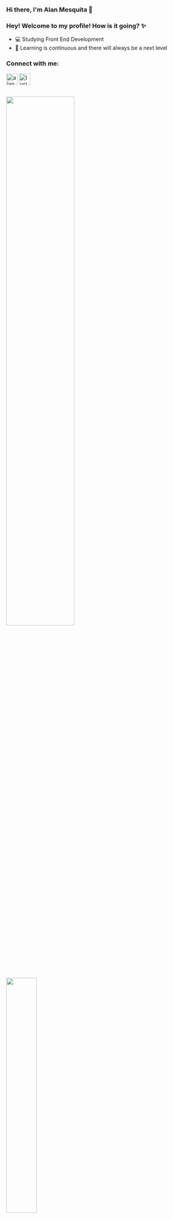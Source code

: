 ### Hi there, I'm Alan Mesquita 👋

### Hey! Welcome to my profile! How is it going? ✨

- 💻 Studying Front End Development
- 🚀 Learning is continuous and there will always be a next level

### Connect with me:

<p align="rigth">
<a href="https://linkedin.com/in/desenvolvedorwebalanmesquita" target="blank"><img align="center" src="https://cdn.jsdelivr.net/npm/simple-icons@3.0.1/icons/linkedin.svg" alt="alan209" height="30" width="30" /></a>
<a href="https://instagram.com/alan.mesquita_" target="blank"><img align="center" src="https://cdn.jsdelivr.net/npm/simple-icons@3.0.1/icons/instagram.svg" alt="lucianobragaweb" height="30" width="30" /></a>
</p>

</br>

<a href="https://github-readme-stats.vercel.app/api?username=alan209&show_icons=true&count_private=true">
  <img align="left" style="width: 60%" src="https://github-readme-stats.vercel.app/api?username=alan209&show_icons=true&count_private=true" />
</a>
<a href="https://github-readme-stats.vercel.app/api/top-langs/?username=alan209&count_private=true&hide=pascal,css">
  <img align="left" style="width: 40%" src="https://github-readme-stats.vercel.app/api/top-langs/?username=alan209&count_private=true&hide=pascal,css" />
</a>

</br>
